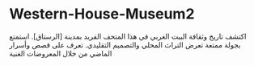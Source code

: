 # Western-House-Museum2
اكتشف تاريخ وثقافة البيت الغربي في هذا المتحف الفريد بمدينة [الرستاق]. استمتع بجولة ممتعة تعرض التراث المحلي والتصميم التقليدي. تعرف على قصص وأسرار الماضي من خلال المعروضات الغنية
